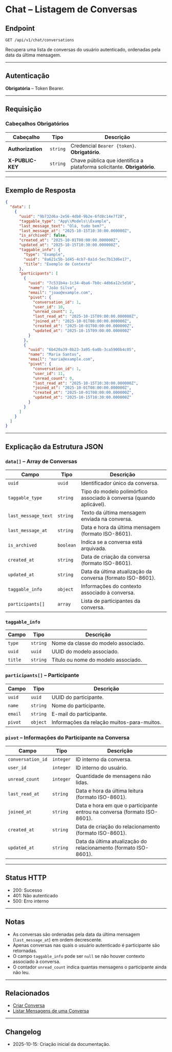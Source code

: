 # Chat – Listagem de Conversas

## Endpoint

`GET /api/v1/chat/conversations`

Recupera uma lista de conversas do usuário autenticado, ordenadas pela data da última mensagem.

---

## Autenticação

**Obrigatória** – Token Bearer.

---

## Requisição

### Cabeçalhos Obrigatórios

| Cabeçalho          | Tipo     | Descrição |
| ------------------ | -------- | --------- |
| **Authorization**  | `string` | Credencial `Bearer {token}`. **Obrigatório**. |
| **X-PUBLIC-KEY**   | `string` | Chave pública que identifica a plataforma solicitante. **Obrigatório**. |

---

## Exemplo de Resposta

```json
{
  "data": [
    {
      "uuid": "9b732d6a-2e56-4db8-9b2e-6fd8c14e7f28",
      "taggable_type": "App\\Models\\Example",
      "last_message_text": "Olá, tudo bem?",
      "last_message_at": "2025-10-15T10:30:00.000000Z",
      "is_archived": false,
      "created_at": "2025-10-01T08:00:00.000000Z",
      "updated_at": "2025-10-15T10:30:00.000000Z",
      "taggable_info": {
        "type": "Example",
        "uuid": "8a621c5b-1d45-4cb7-8a1d-5ec7b13d6e17",
        "title": "Exemplo de Contexto"
      },
      "participants": [
        {
          "uuid": "7c531b4a-1c34-4ba6-7b0c-4db6a12c5d16",
          "name": "João Silva",
          "email": "joao@example.com",
          "pivot": {
            "conversation_id": 1,
            "user_id": 10,
            "unread_count": 2,
            "last_read_at": "2025-10-15T09:00:00.000000Z",
            "joined_at": "2025-10-01T08:00:00.000000Z",
            "created_at": "2025-10-01T08:00:00.000000Z",
            "updated_at": "2025-10-15T09:00:00.000000Z"
          }
        },
        {
          "uuid": "6b420a39-0b23-3a95-6a0b-3ca5900b4c05",
          "name": "Maria Santos",
          "email": "maria@example.com",
          "pivot": {
            "conversation_id": 1,
            "user_id": 11,
            "unread_count": 0,
            "last_read_at": "2025-10-15T10:30:00.000000Z",
            "joined_at": "2025-10-01T08:00:00.000000Z",
            "created_at": "2025-10-01T08:00:00.000000Z",
            "updated_at": "2025-10-15T10:30:00.000000Z"
          }
        }
      ]
    }
  ]
}
```

---

## Explicação da Estrutura JSON

### `data[]` – Array de Conversas

| Campo               | Tipo      | Descrição |
| ------------------- | --------- | --------- |
| `uuid`              | `uuid`    | Identificador único da conversa. |
| `taggable_type`     | `string`  | Tipo do modelo polimórfico associado à conversa (quando aplicável). |
| `last_message_text` | `string`  | Texto da última mensagem enviada na conversa. |
| `last_message_at`   | `string`  | Data e hora da última mensagem (formato ISO-8601). |
| `is_archived`       | `boolean` | Indica se a conversa está arquivada. |
| `created_at`        | `string`  | Data de criação da conversa (formato ISO-8601). |
| `updated_at`        | `string`  | Data da última atualização da conversa (formato ISO-8601). |
| `taggable_info`     | `object`  | Informações do contexto associado à conversa. |
| `participants[]`    | `array`   | Lista de participantes da conversa. |

### `taggable_info`

| Campo   | Tipo     | Descrição |
| ------- | -------- | --------- |
| `type`  | `string` | Nome da classe do modelo associado. |
| `uuid`  | `uuid`   | UUID do modelo associado. |
| `title` | `string` | Título ou nome do modelo associado. |

### `participants[]` – Participante

| Campo   | Tipo     | Descrição |
| ------- | -------- | --------- |
| `uuid`  | `uuid`   | UUID do participante. |
| `name`  | `string` | Nome do participante. |
| `email` | `string` | E-mail do participante. |
| `pivot` | `object` | Informações da relação muitos-para-muitos. |

### `pivot` – Informações do Participante na Conversa

| Campo             | Tipo      | Descrição |
| ----------------- | --------- | --------- |
| `conversation_id` | `integer` | ID interno da conversa. |
| `user_id`         | `integer` | ID interno do usuário. |
| `unread_count`    | `integer` | Quantidade de mensagens não lidas. |
| `last_read_at`    | `string`  | Data e hora da última leitura (formato ISO-8601). |
| `joined_at`       | `string`  | Data e hora em que o participante entrou na conversa (formato ISO-8601). |
| `created_at`      | `string`  | Data de criação do relacionamento (formato ISO-8601). |
| `updated_at`      | `string`  | Data da última atualização do relacionamento (formato ISO-8601). |

---

## Status HTTP

- 200: Sucesso
- 401: Não autenticado
- 500: Erro interno

---

## Notas

* As conversas são ordenadas pela data da última mensagem (`last_message_at`) em ordem decrescente.
* Apenas conversas nas quais o usuário autenticado é participante são retornadas.
* O campo `taggable_info` pode ser `null` se não houver contexto associado à conversa.
* O contador `unread_count` indica quantas mensagens o participante ainda não leu.

---

## Relacionados

- [Criar Conversa](./ChatConversationsCreate.md)
- [Listar Mensagens de uma Conversa](./ChatConversationMessages.md)

---

## Changelog

- 2025-10-15: Criação inicial da documentação.

